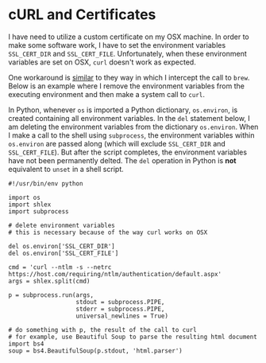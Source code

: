# cURL and Certificates
I have need to utilize a custom certificate on my OSX machine.  In order to make some software work, I have to set the environment variables `SSL_CERT_DIR` and `SSL_CERT_FILE`.  Unfortunately, when these environment variables are set on OSX, `curl` doesn't work as expected.

One workaround is [similar](homebrew-conda-certs.md#homebrew) to they way in which I intercept the call to `brew`.  Below is an example where I remove the environment variables from the executing environment and then make a system call to `curl`.

In Python, whenever `os` is imported a Python dictionary, `os.environ`, is created containing all environment variables.  In the `del` statement below, I am deleting the environment variables from the dictionary `os.environ`.  When I make a call to the shell using `subprocess`, the environment variables within `os.environ` are passed along (which will exclude `SSL_CERT_DIR` and `SSL_CERT_FILE`).  But after the script completes, the environment variables have not been permanently delted.  The `del` operation in Python is **not** equivalent to `unset` in a shell script.

```
#!/usr/bin/env python

import os
import shlex
import subprocess

# delete environment variables
# this is necessary because of the way curl works on OSX

del os.environ['SSL_CERT_DIR']
del os.environ['SSL_CERT_FILE']

cmd = 'curl --ntlm -s --netrc https://host.com/requiring/ntlm/authentication/default.aspx'
args = shlex.split(cmd)

p = subprocess.run(args,
                   stdout = subprocess.PIPE,
                   stderr = subprocess.PIPE,
                   universal_newlines = True)

# do something with p, the result of the call to curl
# for example, use Beautiful Soup to parse the resulting html document
import bs4
soup = bs4.BeautifulSoup(p.stdout, 'html.parser')
```
